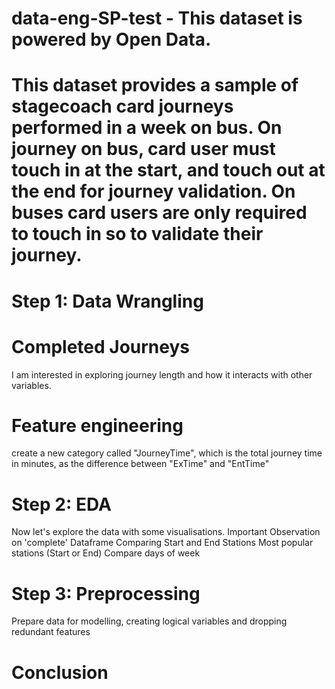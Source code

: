 # data-eng-SP-test - This dataset is powered by Open Data.
# This dataset provides a sample of stagecoach card journeys performed in a week on bus. On journey on bus, card user must touch in at the start, and touch out at the end for journey validation. On buses card users are only required to touch in so to validate their journey.
# Step 1: Data Wrangling
# Completed Journeys
I am interested in exploring journey length and how it interacts with other variables.
# Feature engineering
create a new category called "JourneyTime", which is the total journey time in minutes, as the difference between "ExTime" and "EntTime"
# Step 2: EDA
Now let's explore the data with some visualisations.
Important Observation on 'complete' Dataframe
Comparing Start and End Stations
Most popular stations (Start or End)
Compare days of week
# Step 3: Preprocessing
Prepare data for modelling, creating logical variables and dropping redundant features
# Conclusion
